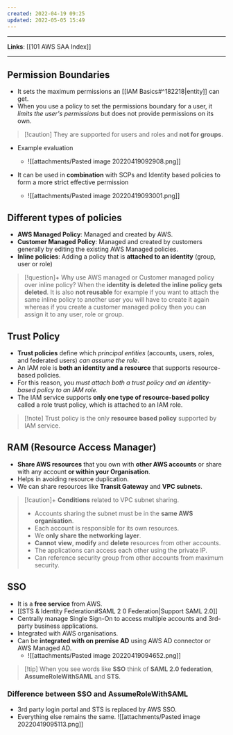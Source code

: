 ```yaml
---
created: 2022-04-19 09:25
updated: 2022-05-05 15:49
---
```

---
**Links**: [[101 AWS SAA Index]]

---

## Permission Boundaries
- It sets the maximum permissions an [[IAM Basics#^182218|entity]] can get.
- When you use a policy to set the permissions boundary for a user, it *limits the user's permissions* but does not provide permissions on its own.

>[!caution] They are supported for users and roles and **not for groups**.

- Example evaluation
	- ![[attachments/Pasted image 20220419092908.png]]

- It can be used in **combination** with SCPs and Identity based policies to form a more strict effective permission
	- ![[attachments/Pasted image 20220419093001.png]]

## Different types of policies
- **AWS Managed Policy**: Managed and created by AWS.
- **Customer Managed Policy**: Managed and created by customers generally by editing the existing AWS Managed policies.
- **Inline policies**: Adding a policy that is **attached to an identity** (group, user or role)

> [!question]+ Why use AWS managed or Customer managed policy over inline policy?
> When the **identity is deleted the inline policy gets deleted**. It is also **not reusable** for example if you want to attach the same inline policy to another user you will have to create it again whereas if you create a customer managed policy then you can assign it to any user, role or group.

## Trust Policy
- **Trust policies** define which *principal entities* (accounts, users, roles, and federated users) *can assume the role*. 
- An IAM role is **both an identity and a resource** that supports resource-based policies.
- For this reason, you *must attach both a trust policy and an identity-based policy to an IAM role.* 
- The IAM service supports **only one type of resource-based policy** called a role trust policy, which is attached to an IAM role.

> [!note] Trust policy is the only **resource based policy** supported by IAM service.

## RAM (Resource Access Manager)
- **Share AWS resources** that you own with **other AWS accounts** or share with any account **or within your Organisation**.
- Helps in avoiding resource duplication.
- We can share resources like **Transit Gateway** and **VPC subnets**.

>[!caution]+ **Conditions** related to VPC subnet sharing.
> - Accounts sharing the subnet must be in the **same AWS organisation**.
> - Each account is responsible for its own resources.
> - We **only share the networking layer**.
> -  **Cannot** **view**, **modify** and **delete** resources from other accounts.
> -  The applications can access each other using the private IP.
> - Can reference security group from other accounts from maximum security.

## SSO
- It is a **free service** from AWS.
- [[STS & Identity Federation#SAML 2 0 Federation|Support SAML 2.0]]
- Centrally manage Single Sign-On to access multiple accounts and 3rd-party business applications.
- Integrated with AWS organisations.
- Can be **integrated with on premise AD** using  AWS AD connector or AWS Managed AD.
	- ![[attachments/Pasted image 20220419094652.png]]

> [!tip] When you see words like **SSO** think of **SAML 2.0 federation**, **AssumeRoleWithSAML** and **STS**.

### Difference between SSO and AssumeRoleWithSAML
- 3rd party login portal and STS is replaced by AWS SSO.
- Everything else remains the same.
![[attachments/Pasted image 20220419095113.png]]
